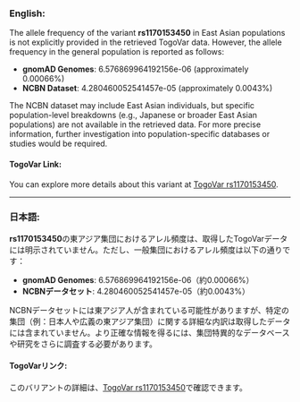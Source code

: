 ### English:
The allele frequency of the variant **rs1170153450** in East Asian populations is not explicitly provided in the retrieved TogoVar data. However, the allele frequency in the general population is reported as follows:
- **gnomAD Genomes**: 6.576869964192156e-06 (approximately 0.00066%)
- **NCBN Dataset**: 4.280460052541457e-05 (approximately 0.0043%)

The NCBN dataset may include East Asian individuals, but specific population-level breakdowns (e.g., Japanese or broader East Asian populations) are not available in the retrieved data. For more precise information, further investigation into population-specific databases or studies would be required.

#### TogoVar Link:
You can explore more details about this variant at [TogoVar rs1170153450](https://togovar.org/variant/tgv380877758).

---

### 日本語:
**rs1170153450**の東アジア集団におけるアレル頻度は、取得したTogoVarデータには明示されていません。ただし、一般集団におけるアレル頻度は以下の通りです：
- **gnomAD Genomes**: 6.576869964192156e-06（約0.00066%）
- **NCBNデータセット**: 4.280460052541457e-05（約0.0043%）

NCBNデータセットには東アジア人が含まれている可能性がありますが、特定の集団（例：日本人や広義の東アジア集団）に関する詳細な内訳は取得したデータには含まれていません。より正確な情報を得るには、集団特異的なデータベースや研究をさらに調査する必要があります。

#### TogoVarリンク:
このバリアントの詳細は、[TogoVar rs1170153450](https://togovar.org/variant/tgv380877758)で確認できます。